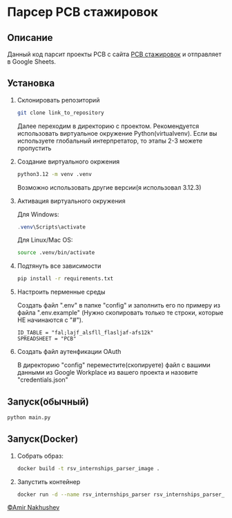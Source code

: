 # Парсер РСВ стажировок

## Описание

Данный код парсит проекты РСВ с сайта [РСВ стажировок](https://rsv.ru/internships/) и отправляет в Google Sheets.

## Установка

1. Склонировать репозиторий

    ```bash
    git clone link_to_repository
    ```

    Далее переходим в директорию с проектом. Рекомендуется использовать виртуальное окружение Python(virtualvenv). Если вы используете глобальный интерпретатор, то этапы 2-3 можете пропустить

2. Создание виртуального окржения

    ```bash
    python3.12 -m venv .venv
    ```

    Возможно использовать другие версии(я использовал 3.12.3)

3. Активация виртуального окружения

    Для Windows:

    ```powershell
    .venv\Scripts\activate
    ```

    Для Linux/Mac OS:

    ```bash
    source .venv/bin/activate
    ```

4. Подтянуть все зависимости

    ```bash
    pip install -r requirements.txt
    ```

5. Настроить перменные среды

    Создать файл ".env" в папке "config" и заполнить его по примеру из файла ".env.example" (Нужно скопировать только те строки, которые НЕ начинаются с "#").

    ```env
    ID_TABLE = "fal;lajf_alsfll_flasljaf-afs12k"
    SPREADSHEET = "РСВ"
    ```

6. Создать файл аутенфикации OAuth

    В директорию "config" переместите(скопируете) файл с вашими данными из Google Workplace из вашего проекта и назовите "credentials.json"

## Запуск(обычный)

```bash
python main.py
```

## Запуск(Docker)

1. Собрать образ:

    ```bash
    docker build -t rsv_internships_parser_image .
    ```

2. Запустить контейнер

    ```bash
    docker run -d --name rsv_internships_parser rsv_internships_parser_image
    ```

[©Amir Nakhushev](https://github.com/AmirNak07)
